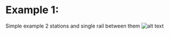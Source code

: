 # Example 1:
Simple example 2 stations and single rail between them
![alt text](https://github.com/LucaFronda/Flatland_Luca_Fronda/examples/images/esempio1.png)
